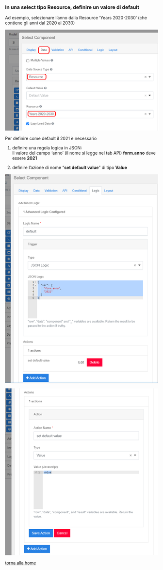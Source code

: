 ### In una select tipo Resource, definire un valore di default
Ad esempio, selezionare l’anno dalla Resource ‘Years 2020-2030’ 
(che contiene gli anni dal 2020 al 2030)

![select_type_resource](../../../img/componenti/inrim_field/select_type_resource_img1.png "select_type_ resource")

Per definire come default il 2021  è necessario 

1. definire una regola logica in JSON:  
Il valore del campo ‘anno’  (il nome si legge nel tab API) **form.anno** deve essere **2021**  

2. definire l’azione di nome  “**set default value**”  di tipo **Value**

![select_type_resource](../../../img/componenti/inrim_field/select_type_resource_img2.png "select_type_ resource")

![select_type_resource](../../../img/componenti/inrim_field/select_type_resource_img3.png "select_type_ resource")


[torna alla home](../../index.md)
